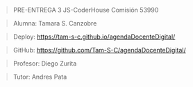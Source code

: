 > PRE-ENTREGA 3
> JS-CoderHouse
> Comisión 53990

> Alumna: Tamara S. Canzobre

> Deploy: https://tam-s-c.github.io/agendaDocenteDigital/

> GitHub: https://github.com/Tam-S-C/agendaDocenteDigital/

> Profesor: Diego Zurita

> Tutor: Andres Pata
